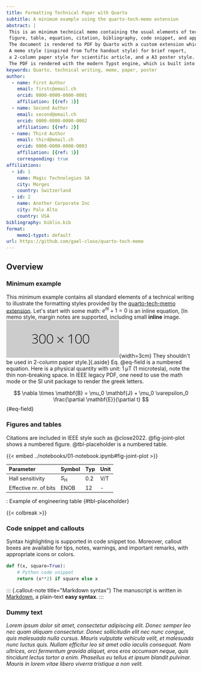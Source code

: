 ```yaml
---
title: Formatting Technical Paper with Quarto
subtitle: A minimum example using the quarto-tech-memo extension
abstract: |
 This is an minimum technical memo containing the usual elements of technical writing: 
 figure, table, equation, citation, bibliography, code snippet, and appendix.
 The document is rendered to PDF by Quarto with a custom extension which provides several styles.
 A memo style (inspired from Tufte handout style) for brief report,
 a 2-column paper style for scientific article, and a A3 poster style.
 The PDF is rendered with the modern Typst engine, which is built into Quarto.
keywords: Quarto, technical writing, memo, paper, poster
author:
  - name: First Author
    email: firstc@email.ch
    orcid: 0000-0000-0000-0001
    affiliation: [{ref: 1}]
  - name: Second Author
    email: second@email.ch
    orcid: 0000-0000-0000-0002
    affiliation: [{ref: 2}]
  - name: Third Author
    email: third@email.ch
    orcid: 0000-0000-0000-0003
    affiliation: [{ref: 1}]
    corresponding: true
affiliations:
  - id: 1
    name: Magic Technologies SA
    city: Morges
    country: Switzerland
  - id: 2
    name: Another Corporate Inc
    city: Palo Alto
    country: USA
bibliography: biblio.bib
format:
    memo1-typst: default
url: https://github.com/gael-close/quarto-tech-memo
---
```


## Overview 

### Minimum example
This minimum example contains all standard elements of a technical writing
to illustrate the formatting styles provided by the [quarto-tech-memo extension](https://github.com/gael-close/quarto-tech-memo).
Let's start with some math: $e^{\pi i} + 1 = 0$ is an inline equation, 
[In memo style, margin notes are supported, 
including small **inline** image.
![figs/small-fig.png](figs/small-fig.png){width=3cm} 
They shouldn't be used in 2-column paper style.]{.aside}
Eq. @eq-field is a numbered equation.
Here is a physical quantity with unit: 1 μT (1 microtesla),
note the thin non-breaking space.
In IEEE legacy PDF, one need to use the math mode
or the SI unit package to render the greek letters.

$$
\nabla \times \mathbf{B} = \mu_0 \mathbf{J} + \mu_0 \varepsilon_0 \frac{\partial \mathbf{E}}{\partial t} 
$$ {#eq-field}

<!-- Uncomment to populate with more dummy text 
{{< lipsum 1 >}}
![Figure caption.](https://dummyimage.com/300x100){#fig-placeholder} 
-->

### Figures and tables

Citations are included in IEEE style such as @close2022.
@fig-joint-plot shows a numbered figure.
@tbl-placeholder is a numbered table.


{{< embed ../notebooks/01-notebook.ipynb#fig-joint-plot >}}

| Parameter             | Symbol          | Typ | Unit |
| :-------------------- | --------------- | --- | ---- |
| Hall sensitivity      | $S_\mathrm{H}$  | 0.2 | V/T  |
| Effective nr. of bits | $\mathrm{ENOB}$ | 12  | -    |

: Example of engineering table {#tbl-placeholder}


{{< colbreak >}}

### Code snippet and callouts
Syntax highlighting is supported in code snippet too.
Moreover, callout boxes are available for tips, notes, warnings, and important remarks,
with appropriate icons or colors.

```python
def f(x, square=True):
    # Python code snippet
    return (x**2) if square else x
```

::: {.callout-note title="Markdown syntax"}
The manuscript is written in [Markdown](https://quarto.org/docs/authoring/markdown-basics.html), 
a plain-text **easy syntax**.
:::

### Dummy text

*Lorem ipsum dolor sit amet, consectetur adipiscing elit. Donec semper leo nec quam aliquam consectetur. Donec sollicitudin elit nec nunc congue, quis malesuada nulla cursus. Mauris vulputate vehicula velit, et malesuada nunc luctus quis. Nullam efficitur leo sit amet odio iaculis consequat. Nam ultrices, orci fermentum gravida aliquet, eros eros accumsan neque, quis tincidunt lectus tortor a enim. Phasellus eu tellus et ipsum blandit pulvinar. Mauris in lorem vitae libero viverra tristique a non velit.*

<!-- {{< lipsum 1 >}} -->
